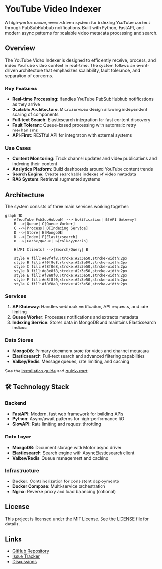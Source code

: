 # YouTube Video Indexer

A high-performance, event-driven system for indexing YouTube content through PubSubHubbub notifications. Built with Python, FastAPI, and modern async patterns for scalable video metadata processing and search.

## Overview

The YouTube Video Indexer is designed to efficiently receive, process, and index YouTube video content in real-time. The system follows an event-driven architecture that emphasizes scalability, fault tolerance, and separation of concerns.

### Key Features

- **Real-time Processing**: Handles YouTube PubSubHubbub notifications as they arrive
- **Scalable Architecture**: Microservices design allowing independent scaling of components
- **Full-text Search**: Elasticsearch integration for fast content discovery
- **Fault Tolerant**: Queue-based processing with automatic retry mechanisms
- **API-First**: RESTful API for integration with external systems

### Use Cases

- **Content Monitoring**: Track channel updates and video publications and indexing thein content
- **Analytics Platform**: Build dashboards around YouTube content trends
- **Search Engine**: Create searchable indexes of video metadata
- **RAG System**: Retrieval augmented systems

## Architecture

The system consists of three main services working together:

```mermaid
graph TD
    A[YouTube PubSubHubbub] -->|Notification| B[API Gateway]
    B -->|Queue| C[Queue Worker]
    C -->|Process| D[Indexing Service]
    D -->|Store| E[MongoDB]
    D -->|Index| F[Elasticsearch]
    B -->|Cache/Queue| G[Valkey/Redis]
    
    H[API Clients] -->|Search/Query| B
    
    style A fill:#e8f4f8,stroke:#2c3e50,stroke-width:2px
    style B fill:#f0f8e8,stroke:#2c3e50,stroke-width:2px
    style C fill:#f8f0e8,stroke:#2c3e50,stroke-width:2px
    style D fill:#e8e8f8,stroke:#2c3e50,stroke-width:2px
    style E fill:#f8e8f0,stroke:#2c3e50,stroke-width:2px
    style F fill:#e8f8f0,stroke:#2c3e50,stroke-width:2px
    style G fill:#f8f8e8,stroke:#2c3e50,stroke-width:2px
```

### Services

1. **API Gateway**: Handles webhook verification, API requests, and rate limiting
2. **Queue Worker**: Processes notifications and extracts metadata
3. **Indexing Service**: Stores data in MongoDB and maintains Elasticsearch indices

### Data Stores

- **MongoDB**: Primary document store for video and channel metadata
- **Elasticsearch**: Full-text search and advanced filtering capabilities
- **Valkey/Redis**: Message queues, rate limiting, and caching

See the [installation guide](getting-started/installation.md) and 
[quick-start](getting-started/quick-start.md)


## 🛠️ Technology Stack

### Backend
- **FastAPI**: Modern, fast web framework for building APIs
- **Python**: Async/await patterns for high-performance I/O
- **SlowAPI**: Rate limiting and request throttling

### Data Layer
- **MongoDB**: Document storage with Motor async driver
- **Elasticsearch**: Search engine with AsyncElasticsearch client
- **Valkey/Redis**: Queue management and caching

### Infrastructure
- **Docker**: Containerization for consistent deployments
- **Docker Compose**: Multi-service orchestration
- **Nginx**: Reverse proxy and load balancing (optional)

## License

This project is licensed under the MIT License. See the LICENSE file for details.

## Links

- [GitHub Repository](https://github.com/maikereis/youtube-video-indexer)
- [Issue Tracker](https://github.com/maikereis/youtube-video-indexer/issues)
- [Discussions](https://github.com/maikereis/youtube-video-indexer/discussions)